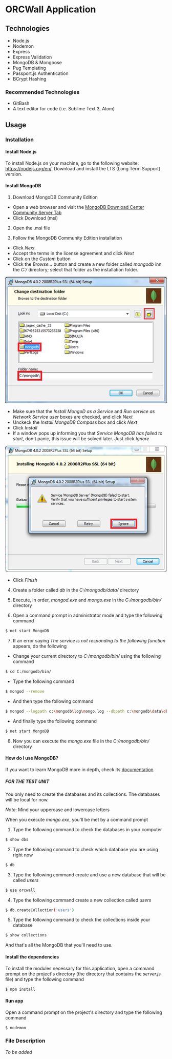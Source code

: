 # ORCWall Application

## Technologies
* Node.js
* Nodemon
* Express
* Express Validation
* MongoDB & Mongoose
* Pug Templating
* Passport.js Authentication
* BCrypt Hashing

### Recommended Technologies
* GitBash
* A text editor for code (i.e. Sublime Text 3, Atom)

## Usage

### Installation

#### Install Node.js

To install Node.js on your machine, go to the following website: https://nodejs.org/en/.
Download and install the LTS (Long Term Support) version.

#### Install MongoDB

1. Download MongoDB Community Edition
  * Open a web browser and visit the [MongoDB Download Center Community Server Tab](https://www.mongodb.com/download-center?jmp=docs#production)
  * Click Download (msi)

2. Open the .msi file

3. Follow the MongoDB Community Edition installation
  * Click *Next*
  * Accept the terms in the license agreement and click *Next*
  * Click on the *Custom* button
  * Click the *Browse...* button and create a new folder called *mongodb* inn the *C:/* directory; select that folder as the installation folder.
  
  
  ![tut1](readme/tut1.png)
  
  
  * Make sure that the *Install MongoD as a Service* and *Run service as Network Service user* boxes are checked, and click *Next*
  * Unckeck the *Install MongoDB Compass* box and click *Next*
  * Click *Install*
  * If a window pops up informing you that *Service MongoDB has failed to start*, don't panic, this issue will be solved later. Just click *Ignore*
  
  
  ![tut2](readme/tut2.png)
  
  
  * Click *Finish*
  
4. Create a folder called *db* in the *C:/mongodb/data/* directory

5. Execute, in order, *mongod.exe* and *mongo.exe* in the *C:/mongodb/bin/* directory

6. Open a command prompt in administrator mode and type the following command

```sh
$ net start MongoDB
```

7. If an error saying *The service is not responding to the following function* appears, do the following
  * Change your current directory to *C:/mongodb/bin/* using the following command
  
  ```sh
  $ cd C:/mongodb/bin/
  ```
  
  * Type the following command
  
  ```sh
  $ mongod --remove
  ```
  
  * And then type the following command
  
  ```sh
  $ mongod --logpath c:\mongodb\log\mongo.log --dbpath c:\mongodb\data\db --directoryperdb --install
  ```
  
  * And finally type the following command
  
  ```sh
  $ net start MongoDB
  ```
  
8. Now you can execute the *mongo.exe* file in the *C:/mongodb/bin/* directory

#### How do I use MongoDB?

If you want to learn MongoDB more in depth, check its [documentation](https://docs.mongodb.com/)

##### FOR THE TEST UNIT

You only need to create the databases and its collections. The databases will be local for now.

*Note*: Mind your uppercase and lowercase letters

When you execute *mongo.exe*, you'll be met by a command prompt

1. Type the following command to check the databases in your computer

```sh
$ show dbs
```
  
2. Type the following command to check which database you are using right now

```sh
$ db
```

3. Type the following command create and use a new database that will be called *users*

```sh
$ use orcwall
```

4. Type the following command create a new collection called *users*

```sh
$ db.createCollection('users')
```

5. Type the following command to check the collections inside your database

```sh
$ show collections
```

And that's all the MongoDB that you'll need to use.

#### Install the dependencies

To install the modules necessary for this application, open a command prompt on the project's directory (the directory that contains the *server.js* file) and type the following command

```sh
$ npm install
```
#### Run app

Open a command prompt on the project's directory and type the following command

```sh
$ nodemon
```

### File Description

*To be added*
